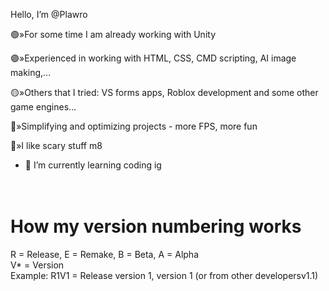 Hello, I’m @Plawro

🟢»For some time I am already working with Unity

🟣»Experienced in working with HTML, CSS, CMD scripting, AI image making,...

🟡»Others that I tried: VS forms apps, Roblox development and some other game engines...

🔵»Simplifying and optimizing projects - more FPS, more fun

🔴»I like scary stuff m8

- 🌱 I’m currently learning coding ig
<br><br><br>
# How my version numbering works
R = Release, E = Remake, B = Beta, A = Alpha <br>
V* = Version <br>
Example: R1V1 = Release version 1, version 1 (or from other developersv1.1)

<!---
Plawro is ✨ special ✨ because his `README.md` appears on his GitHub profile.
--->

